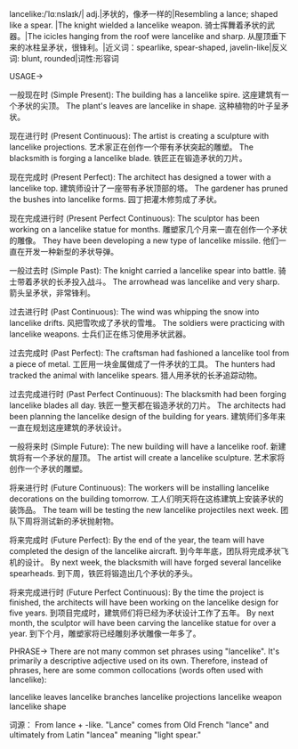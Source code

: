 lancelike:/ˈlɑːnslaɪk/| adj.|矛状的，像矛一样的|Resembling a lance; shaped like a spear. |The knight wielded a lancelike weapon. 骑士挥舞着矛状的武器。|The icicles hanging from the roof were lancelike and sharp. 从屋顶垂下来的冰柱呈矛状，很锋利。|近义词：spearlike, spear-shaped, javelin-like|反义词: blunt, rounded|词性:形容词

USAGE->

一般现在时 (Simple Present):
The building has a lancelike spire. 这座建筑有一个矛状的尖顶。
The plant's leaves are lancelike in shape. 这种植物的叶子呈矛状。


现在进行时 (Present Continuous):
The artist is creating a sculpture with lancelike projections. 艺术家正在创作一个带有矛状突起的雕塑。
The blacksmith is forging a lancelike blade. 铁匠正在锻造矛状的刀片。


现在完成时 (Present Perfect):
The architect has designed a tower with a lancelike top. 建筑师设计了一座带有矛状顶部的塔。
The gardener has pruned the bushes into lancelike forms. 园丁把灌木修剪成了矛状。


现在完成进行时 (Present Perfect Continuous):
The sculptor has been working on a lancelike statue for months.  雕塑家几个月来一直在创作一个矛状的雕像。
They have been developing a new type of lancelike missile. 他们一直在开发一种新型的矛状导弹。


一般过去时 (Simple Past):
The knight carried a lancelike spear into battle. 骑士带着矛状的长矛投入战斗。
The arrowhead was lancelike and very sharp. 箭头呈矛状，非常锋利。


过去进行时 (Past Continuous):
The wind was whipping the snow into lancelike drifts. 风把雪吹成了矛状的雪堆。
The soldiers were practicing with lancelike weapons. 士兵们正在练习使用矛状武器。


过去完成时 (Past Perfect):
The craftsman had fashioned a lancelike tool from a piece of metal. 工匠用一块金属做成了一件矛状的工具。
The hunters had tracked the animal with lancelike spears. 猎人用矛状的长矛追踪动物。


过去完成进行时 (Past Perfect Continuous):
The blacksmith had been forging lancelike blades all day. 铁匠一整天都在锻造矛状的刀片。
The architects had been planning the lancelike design of the building for years. 建筑师们多年来一直在规划这座建筑的矛状设计。


一般将来时 (Simple Future):
The new building will have a lancelike roof. 新建筑将有一个矛状的屋顶。
The artist will create a lancelike sculpture. 艺术家将创作一个矛状的雕塑。


将来进行时 (Future Continuous):
The workers will be installing lancelike decorations on the building tomorrow. 工人们明天将在这栋建筑上安装矛状的装饰品。
The team will be testing the new lancelike projectiles next week.  团队下周将测试新的矛状抛射物。


将来完成时 (Future Perfect):
By the end of the year, the team will have completed the design of the lancelike aircraft. 到今年年底，团队将完成矛状飞机的设计。
By next week, the blacksmith will have forged several lancelike spearheads. 到下周，铁匠将锻造出几个矛状的矛头。


将来完成进行时 (Future Perfect Continuous):
By the time the project is finished, the architects will have been working on the lancelike design for five years. 到项目完成时，建筑师们将已经为矛状设计工作了五年。
By next month, the sculptor will have been carving the lancelike statue for over a year. 到下个月，雕塑家将已经雕刻矛状雕像一年多了。



PHRASE->
There are not many common set phrases using "lancelike".  It's primarily a descriptive adjective used on its own.  Therefore, instead of phrases, here are some common collocations (words often used with lancelike):

lancelike leaves
lancelike branches
lancelike projections
lancelike weapon
lancelike shape


词源：
From lance + -like.  "Lance" comes from Old French "lance" and ultimately from Latin "lancea" meaning "light spear."

